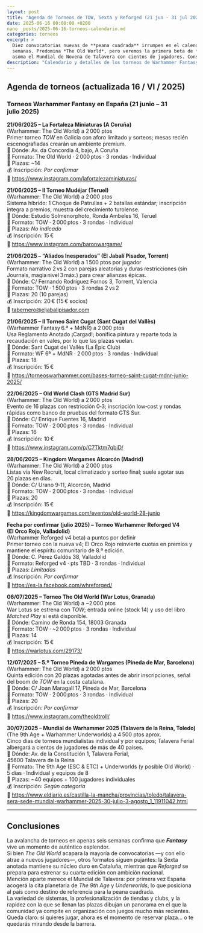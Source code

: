```yaml
---
layout: post
title: "Agenda de Torneos de TOW, Sexta y Reforged (21 jun - 31 jul 2025)"
date: 2025-06-16 00:00:00 +0200
nano _posts/2025-06-16-torneos-calendario.md
categories: torneos
excerpt: >
  Diez convocatorias nuevas de **peana cuadrada** irrumpen en el calendario español para las próximas seis
  semanas. Predomina *The Old World*, pero veremos la primera beta de **Reforged v4** en Valladolid y ya
  asoma el Mundial de Novena de Talavera con cientos de jugadores. Consulta la agenda y asegura tu plaza.
description: "Calendario y detalles de los torneos de Warhammer Fantasy —The Old World, Sexta Edición y Reforged— en España entre el 21 de junio y el 31 de julio de 2025."
---
```


## Agenda de torneos (actualizada 16 / VI / 2025)

### Torneos Warhammer Fantasy en España (21 junio – 31 julio 2025)

**21/06/2025 – La Fortaleza Miniaturas (A Coruña)**  
(Warhammer: The Old World) a 2 000 ptos  
Primer torneo *TOW* en Galicia con aforo limitado y sorteos; mesas recién escenografiadas crearán un ambiente premium.  
📍 Dónde: Av. da Concordia 4, bajo, A Coruña  
🎯 Formato: The Old World · 2 000 ptos · 3 rondas · Individual  
👥 Plazas: ~14  
💰 Inscripción: *Por confirmar*  
🔗 https://www.instagram.com/lafortalezaminiaturas/

**21/06/2025 – II Torneo Mudéjar (Teruel)**  
(Warhammer: The Old World) a 2 000 ptos  
Sistema híbrido: 1 Choque de Patrullas + 2 batallas estándar; inscripción íntegra a premios, muestra del crecimiento turolense.  
📍 Dónde: Estudio Solmenorphoto, Ronda Ambeles 16, Teruel  
🎯 Formato: TOW · 2 000 ptos · 3 rondas · Individual  
👥 Plazas: *No indicado*  
💰 Inscripción: 15 €  
🔗 https://www.instagram.com/baronwargame/

**21/06/2025 – “Aliados Inesperados” (El Jabalí Pisador, Torrent)**  
(Warhammer: The Old World) a 1 500 ptos por jugador  
Formato narrativo 2 vs 2 con parejas aleatorias y duras restricciones (sin Journals, magia nivel 3 máx.) para crear alianzas épicas.  
📍 Dónde: C/ Fernando Rodríguez Fornos 3, Torrent, Valencia  
🎯 Formato: TOW · 1 500 ptos · 3 rondas 2 vs 2  
👥 Plazas: 20 (10 parejas)  
💰 Inscripción: 20 € (15 € socios)  
🔗 tabernero@eljabalipisador.com

**21/06/2025 – II Torneo Saint Cugat (Sant Cugat del Vallès)**  
(Warhammer Fantasy 6.ª + MdNR) a 2 000 ptos  
Usa Reglamento Anotado ¡Cargad!; bonifica pintura y reparte toda la recaudación en vales, por lo que las plazas vuelan.  
📍 Dónde: Sant Cugat del Vallès (La Épic Club)  
🎯 Formato: WF 6ª + MdNR · 2 000 ptos · 3 rondas · Individual  
👥 Plazas: 18  
💰 Inscripción: 15 €  
🔗 https://torneoswarhammer.com/bases-torneo-saint-cugat-mdnr-junio-2025/

**22/06/2025 – Old World Clash (GTS Madrid Sur)**  
(Warhammer: The Old World) a 2 000 ptos  
Evento de 16 plazas con restricción 0‑3; inscripción low‑cost y rondas rápidas como banco de pruebas del formato GTS Sur.  
📍 Dónde: C/ Enrique Fuentes 16, Madrid  
🎯 Formato: TOW · 2 000 ptos · 3 rondas · Individual  
👥 Plazas: 16  
💰 Inscripción: 10 €  
🔗 https://www.instagram.com/p/C7Tktm7qbiD/

**28/06/2025 – Kingdom Wargames Alcorcón (Madrid)**  
(Warhammer: The Old World) a 2 000 ptos  
Listas vía New Recruit, local climatizado y sorteo final; suele agotar sus 20 plazas en días.  
📍 Dónde: C/ Urano 9‑11, Alcorcón, Madrid  
🎯 Formato: TOW · 2 000 ptos · 3 rondas · Individual  
👥 Plazas: 20  
💰 Inscripción: 15 €  
🔗 https://kingdomwargames.com/eventos/old-world-28-junio

**Fecha por confirmar (julio 2025) – Torneo Warhammer Reforged V4 (El Orco Rojo, Valladolid)**  
(Warhammer Reforged v4 beta) a puntos por definir  
Primer torneo con la nueva v4; El Orco Rojo reinvierte cuotas en premios y mantiene el espíritu comunitario de 8.ª edición.  
📍 Dónde: C. Pérez Galdós 38, Valladolid  
🎯 Formato: Reforged v4 · pts TBD · 3 rondas · Individual  
👥 Plazas: *Limitadas*  
💰 Inscripción: *Por confirmar*  
🔗 https://es-la.facebook.com/whreforged/

**06/07/2025 – Torneo The Old World (War Lotus, Granada)**  
(Warhammer: The Old World) a ~2 000 ptos  
War Lotus se estrena con *TOW*; entrada online (stock 14) y uso del libro *Matched Play* si está disponible.  
📍 Dónde: Camino de Ronda 154, 18003 Granada  
🎯 Formato: TOW · ~2 000 ptos · 3 rondas · Individual  
👥 Plazas: 14  
💰 Inscripción: 15 €  
🔗 https://warlotus.com/29173/

**12/07/2025 – 5.º Torneo Pineda de Wargames (Pineda de Mar, Barcelona)**  
(Warhammer: The Old World) a 2 000 ptos  
Quinta edición con 20 plazas agotadas antes de abrir inscripciones, señal del boom de *TOW* en la costa catalana.  
📍 Dónde: C/ Joan Maragall 17, Pineda de Mar, Barcelona  
🎯 Formato: TOW · 2 000 ptos · 3 rondas · Individual  
👥 Plazas: 20  
💰 Inscripción: *Por confirmar*  
🔗 https://www.instagram.com/theoldtroll/

**30/07/2025 – Mundial de Warhammer 2025 (Talavera de la Reina, Toledo)**  
(The 9th Age + Warhammer Underworlds) a 4 500 ptos aprox.  
Cinco días de torneos mundialistas individual y por equipos; Talavera Ferial albergará a cientos de jugadores de más de 40 países.  
📍 Dónde: Av. de la Constitución 1, Talavera Ferial, 45600 Talavera de la Reina  
🎯 Formato: The 9th Age (ESC & ETC) + Underworlds (y posible Old World) · 5 días · Individual y equipos de 8  
👥 Plazas: ~40 equipos + 100 jugadores individuales  
💰 Inscripción: *Según categoría*  
🔗 https://www.eldiario.es/castilla-la-mancha/provincias/toledo/talavera-sera-sede-mundial-warhammer-2025-30-julio-3-agosto_1_11911042.html

---

## Conclusiones

La avalancha de torneos en apenas seis semanas confirma que ***Fantasy*** vive un momento de auténtico esplendor.  
Si bien *The Old World* acapara la mayoría de convocatorias —y con ello atrae a nuevos jugadores—, otros formatos siguen pujantes: la Sexta anotada mantiene su núcleo duro en Cataluña, mientras que *Reforged* se prepara para estrenar su cuarta edición con ambición nacional.  
Mención aparte merece el Mundial de Talavera: por primera vez España acogerá la cita planetaria de *The 9th Age* y *Underworlds*, lo que posiciona al país como destino de referencia para la peana cuadrada.  
La variedad de sistemas, la profesionalización de tiendas y clubs, y la rapidez con la que se llenan las plazas dibujan un panorama en el que la comunidad ya compite en organización con juegos mucho más recientes.  
Queda claro: si quieres jugar, ahora es el momento de reservar plaza… o te quedarás mirando desde la barrera.

